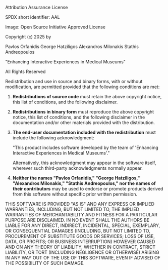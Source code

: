 Attribution Assurance License

SPDX short identifier: AAL

Image: Open Source Initiative Approved License

Copyright (c) 2025 by

Pavlos Orfanidis
George Hatziligos
Alexandros Milonakis
Stathis Andreopoulos

"Enhancing Interactive Experiences in Medical Museums"

All Rights Reserved

Redistribution and use in source and binary forms, with or without modification, are permitted provided that the following conditions are met:

1. **Redistributions of source code** must retain the above copyright notice, this list of conditions, and the following disclaimer.

2. **Redistributions in binary form** must reproduce the above copyright notice, this list of conditions, and the following disclaimer in the documentation and/or other materials provided with the distribution.

3. **The end-user documentation included with the redistribution** must include the following acknowledgment:

   "This product includes software developed by the team of 'Enhancing Interactive Experiences in Medical Museums'."

   Alternatively, this acknowledgment may appear in the software itself, wherever such third-party acknowledgments normally appear.

4. **Neither the names "Pavlos Orfanidis," "George Hatziligos," "Alexandros Milonakis," "Stathis Andreopoulos," nor the names of their contributors** may be used to endorse or promote products derived from this software without specific prior written permission.

THIS SOFTWARE IS PROVIDED "AS IS" AND ANY EXPRESS OR IMPLIED WARRANTIES, INCLUDING, BUT NOT LIMITED TO, THE IMPLIED WARRANTIES OF MERCHANTABILITY AND FITNESS FOR A PARTICULAR PURPOSE ARE DISCLAIMED. IN NO EVENT SHALL THE AUTHORS BE LIABLE FOR ANY DIRECT, INDIRECT, INCIDENTAL, SPECIAL, EXEMPLARY, OR CONSEQUENTIAL DAMAGES (INCLUDING, BUT NOT LIMITED TO, PROCUREMENT OF SUBSTITUTE GOODS OR SERVICES; LOSS OF USE, DATA, OR PROFITS; OR BUSINESS INTERRUPTION) HOWEVER CAUSED AND ON ANY THEORY OF LIABILITY, WHETHER IN CONTRACT, STRICT LIABILITY, OR TORT (INCLUDING NEGLIGENCE OR OTHERWISE) ARISING IN ANY WAY OUT OF THE USE OF THIS SOFTWARE, EVEN IF ADVISED OF THE POSSIBILITY OF SUCH DAMAGE.
